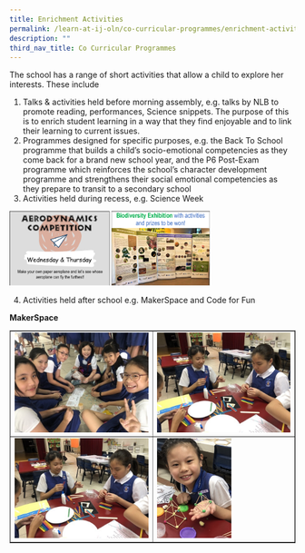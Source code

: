 ```yaml
---
title: Enrichment Activities
permalink: /learn-at-ij-oln/co-curricular-programmes/enrichment-activities/
description: ""
third_nav_title: Co Curricular Programmes
---
```

<p>The school has a range of short activities that allow a child to explore her interests. These include</p>
<ol>
<li>Talks &amp; activities held before morning assembly, e.g. talks by NLB to promote reading, performances, Science snippets. The purpose of this is to enrich student learning in a way that they find enjoyable and to link their learning to current issues.</li>
<li>Programmes designed for specific purposes, e.g. the Back To School programme that builds a child&rsquo;s socio-emotional competencies as they come back for a brand new school year, and the P6 Post-Exam programme which reinforces the school&rsquo;s character development programme and strengthens their social emotional competencies as they prepare to transit to a secondary school</li>
<li>Activities held during recess, e.g. Science Week</li>
</ol>
<img style="width: 70%;" src="/images/ea1.png" />
<ol start="4">
<li>Activities held after school e.g. MakerSpace and Code for Fun</li>
</ol>
<p><strong>MakerSpace</strong></p>
<table style="border-collapse: collapse; width: 100%;" border="1">
<tbody>
<tr>
<td style="width: 50%;"><img src="/images/ea2.jpg"></td>
<td style="width: 50%;"><img src="/images/ea3.jpg"></td>
</tr>
<tr>
<td style="width: 50%;"><img src="/images/ea4.jpg"></td>
<td style="width: 50%;"><img style="width: 56%;" src="/images/ea5.jpg"></td>
</tr>
</tbody>
</table>